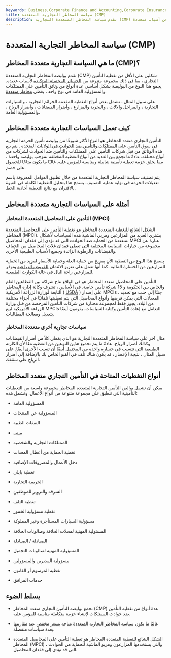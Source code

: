 ```yaml
---
keywords: Business,Corporate Finance and Accounting,Corporate Insurance
title: سياسة المخاطر التجارية المتعددة (CMP)
description: تقدم سياسة المخاطر المتعددة التجارية (CMP) مجموعة متنوعة من التغطيات الناشئة عن أسباب متعددة.
---
```


# سياسة المخاطر التجارية المتعددة (CMP)
## ما هي السياسة التجارية متعددة المخاطر (CMP)؟

تقدم بوليصة المخاطر التجارية المتعددة (CMP) شكلين على الأقل من تغطية التأمين التجاري ، بما في ذلك مجموعة متنوعة من [الخسائر المحتملة المتكبدة](/losses-incurred) لأسباب عديدة. يجمع هذا النوع من البوليصة بشكل أساسي عدة أنواع من وثائق التأمين على الممتلكات والمسؤولية العامة في نوع واحد ، يغطي [مخاطر متعددة](/hazardinsurance).

على سبيل المثال ، تشمل بعض أنواع التغطية المقدمة الجرائم التجارية ، والسيارات التجارية ، والمراجل والآلات ، والبحرية والمزارع ، وأضرار الفيضانات ، وأضرار الرياح ، والمسؤولية العامة.

## كيف تعمل السياسات التجارية متعددة المخاطر

التأمين التجاري متعدد المخاطر هو النوع الأكثر شيوعًا من بوليصة تأمين الحزمة التجارية في سوق التأمين على [الممتلكات والتأمين ضد](/property-insurance) [الحوادث في الولايات](/casualtyinsurance) المتحدة . يتم بيع هذه الوثائق من قبل شركات التأمين على الممتلكات والتأمين ضد الحوادث لشركات من أنواع مختلفة. عادةً ما تجمع بين العديد من أنواع التغطية المختلفة بموجب بوليصة واحدة ، مما يخلق حزمة تغطية تأمينية شاملة ومناسبة للمؤمن عليه. غالبًا ما يكون متاحًا للحصول على خصم.

يتم تصنيف سياسة المخاطر التجارية المتعددة من خلال تطبيق العوامل المعروفة باسم تعديلات الحزمة في نهاية عملية التصنيف. يسمح هذا بتحليل التغطية الكاملة في العبوة بالاقتران مع نتائج التغطية [أحادية الخط](/monoline).

## أمثلة على السياسات التجارية متعددة المخاطر

### التأمين على المحاصيل المتعددة المخاطر (MPCI)

الشكل الشائع للتغطية المتعددة المخاطر هو تغطية التأمين على المحاصيل المتعددة المخاطر (MPCI). يشتري العديد من المزارعين ومربي الماشية هذه السياسات لأشكال متعددة من الحماية ضد الحوادث التي قد تؤدي إلى فقدان المحاصيل. MPCI عبارة عن مجموعة من خيارات السياسة المختلفة التي تغطي فقدان غلات المحاصيل من الجفاف والفيضانات والرطوبة الزائدة وجميع الأسباب الطبيعية الأخرى.

يسمح هذا النوع من التغطية الآن بمزيج من حماية الغلة وحماية الأسعار لمزيد من الحماية للمزارعين من الخسارة المالية. كما أنها تعمل على تعزيز الائتمان [للقروض الزراعية](/agricultural-credit) وتوفر للمزارعين راحة البال في حالة الكوارث الطبيعية.

التأمين على المحاصيل متعدد المخاطر هو في الواقع نتاج شراكة بين القطاعين العام والخاص بين الحكومة و 15 شركة تأمين خاصة. في الأساس ، تشرف وكالة إدارة المخاطر التابعة لوزارة الزراعة الأمريكية ( [USDA](/usda) ) على إصدار MPCIs ، جنبًا إلى جنب مع تحديد المعدلات التي يمكن فرضها وأنواع المحاصيل التي يتم تغطيتها تلقائيًا في أجزاء مختلفة من البلاد. يجوز فقط لمجموعة مختارة من شركات التأمين المرخصة من قبل وزارة الزراعة الأمريكية لبيع MPCIs التعامل مع إعادة التأمين وكتابة السياسات. يقومون أيضًا بتعديل ومعالجة المطالبات.

### سياسات تجارية أخرى متعددة المخاطر

مثال آخر على سياسة المخاطر المتعددة التجارية هو الذي يغطي كلاً من أضرار الفيضانات وكذلك أضرار الرياح. عادةً ما يتم تجميع هذين النوعين من التغطية معًا لأن الكارثة الطبيعية التي تتسبب في خسارة واحدة من المحتمل أيضًا أن تسبب الأخرى أيضًا. على سبيل المثال ، نتيجة الإعصار ، قد يكون هناك تلف في القبو الخاص بك بالإضافة إلى أضرار الرياح على سقفك.

## أنواع التغطيات المتاحة في التأمين التجاري متعدد المخاطر

يمكن أن تشمل بوالص التأمين التجارية المتعددة المخاطر مجموعة واسعة من التغطيات التأمينية التي تنطبق على مجموعة متنوعة من أنواع الأعمال. وتشمل هذه:

- المسؤولية العامة

- المسؤولية عن المنتجات

- النفقات الطبية

- مبنى

- الممتلكات التجارية والشخصية

- تغطية الحماية من أعطال المعدات

- دخل الأعمال والمصروفات الإضافية

- تغطية بايلي

- الجريمة التجارية

- السرقة والتزوير للموظفين

- تغطية التلف

- تغطية مسؤولية الخمور

- مسؤولية السيارات المستأجرة وغير المملوكة

- المسئولية المهنية لمحلات الحلاقة وصالونات الحلاقة

- الصيادلة / الصيادلة

- المسؤولية المهنية لصالونات التجميل

- مسؤولية المديرين والمسؤولين

- تغطية المرسوم أو القانون

- خدمات المرافق

## يسلط الضوء

- تجمع بوليصة التأمين التجاري متعدد المخاطر (CMP) عدة أنواع من تغطية التأمين ضد حوادث الممتلكات لإنشاء حزمة متكاملة مناسبة للمؤمن عليه.

- غالبًا ما تكون سياسة المخاطر التجارية المتعددة متاحة بسعر مخفض عند مقارنتها بعدة سياسات منفصلة.

- الشكل الشائع للتغطية المتعددة المخاطر هو تغطية التأمين على المحاصيل المتعددة المخاطر (MPCI) ، والتي يستخدمها المزارعون ومربو الماشية للحماية من الحوادث التي قد تؤدي إلى فقدان المحاصيل.

